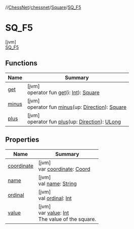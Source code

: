 //[ChessNet](../../../../index.md)/[chessnet](../../index.md)/[Square](../index.md)/[SQ_F5](index.md)

# SQ_F5

[jvm]\
[SQ_F5](index.md)

## Functions

| Name | Summary |
|---|---|
| [get](../get.md) | [jvm]<br>operator fun [get](../get.md)(i: [Int](https://kotlinlang.org/api/latest/jvm/stdlib/kotlin/-int/index.html)): [Square](../index.md) |
| [minus](../minus.md) | [jvm]<br>operator fun [minus](../minus.md)(up: [Direction](../../-direction/index.md)): [Square](../index.md) |
| [plus](../plus.md) | [jvm]<br>operator fun [plus](../plus.md)(up: [Direction](../../-direction/index.md)): [ULong](https://kotlinlang.org/api/latest/jvm/stdlib/kotlin/-u-long/index.html) |

## Properties

| Name | Summary |
|---|---|
| [coordinate](../coordinate.md) | [jvm]<br>var [coordinate](../coordinate.md): [Coord](../../-coord/index.md) |
| [name](../../../chessnet.movegen/-gen-type/-l-e-g-a-l/index.md#-372974862%2FProperties%2F-1216412040) | [jvm]<br>val [name](../../../chessnet.movegen/-gen-type/-l-e-g-a-l/index.md#-372974862%2FProperties%2F-1216412040): [String](https://kotlinlang.org/api/latest/jvm/stdlib/kotlin/-string/index.html) |
| [ordinal](../../../chessnet.movegen/-gen-type/-l-e-g-a-l/index.md#-739389684%2FProperties%2F-1216412040) | [jvm]<br>val [ordinal](../../../chessnet.movegen/-gen-type/-l-e-g-a-l/index.md#-739389684%2FProperties%2F-1216412040): [Int](https://kotlinlang.org/api/latest/jvm/stdlib/kotlin/-int/index.html) |
| [value](../value.md) | [jvm]<br>var [value](../value.md): [Int](https://kotlinlang.org/api/latest/jvm/stdlib/kotlin/-int/index.html)<br>The value of the square. |
